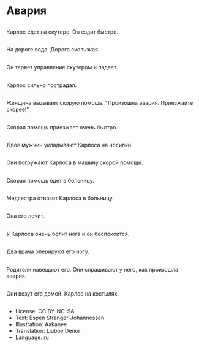 # Авария

##
Карлос едет на скутере. Он ездит быстро.

##
На дороге вода. Дорога скользкая.

##
Он теряет управление скутером и падает.

##
Карлос сильно пострадал.

##
Женщина вызывает скорую помощь. "Произошла авария. Приезжайте скорее!"

##
Скорая помощь приезжает очень быстро.

##
Двое мужчин укладывают Карлоса на носилки.

##
Они погружают Карлоса в машину скорой помощи.

##
Скорая помощь едет в больницу.

##
Медсестра отвозит Карлоса в больницу.

##
Она его лечит.

##
У Карлоса очень болит нога и он беспокоится.

##
Два врача оперируют его ногу.

##
Родители навещают его. Они спрашивают у него, как произошла авария.

##
Они везут его домой. Карлос на костылях.

##
* License: CC BY-NC-SA
* Text: Espen Stranger-Johannessen
* Illustration: Aakanee
* Translation: Liubov Denoi
* Language: ru
